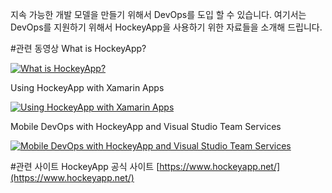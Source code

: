 ﻿지속 가능한 개발 모델을 만들기 위해서 DevOps를 도입 할 수 있습니다. 
여기서는 DevOps를 지원하기 위해서 HockeyApp을 사용하기 위한 자료들을 소개해 드립니다. 


#관련 동영상
What is HockeyApp?

[![What is HockeyApp?](http://img.youtube.com/vi/eCxJQsPF1XY/0.jpg)](https://youtu.be/eCxJQsPF1XY)


Using HockeyApp with Xamarin Apps

[![Using HockeyApp with Xamarin Apps](http://img.youtube.com/vi/zcgHorMJklI/0.jpg)](https://youtu.be/zcgHorMJklI)


Mobile DevOps with HockeyApp and Visual Studio Team Services

[![Mobile DevOps with HockeyApp and Visual Studio Team Services](http://img.youtube.com/vi/_UKY_9md8Pc/0.jpg)](https://youtu.be/_UKY_9md8Pc)


#관련 사이트 
HockeyApp 공식 사이트 [https://www.hockeyapp.net/](https://www.hockeyapp.net/)

